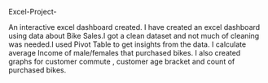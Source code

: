Excel-Project-

An interactive excel dashboard created. I have created an excel dashboard using data about Bike Sales.I got a clean dataset and not much of cleaning was needed.I used Pivot Table to get insights from the data. I calculate average Income of male/females that purchased bikes. I also created graphs for customer commute , customer age bracket and count of purchased bikes.
